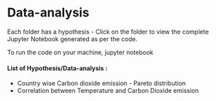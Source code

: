 # Data-analysis

Each folder has a hypothesis - Click on the folder to view the complete Jupyter Notebook generated as per the code.

To run the code on your machine,
    jupyter notebook
    
#### List of Hypothesis/Data-analysis :
* Country wise Carbon dioxide emission - Pareto distribution
* Correlation between Temperature and Carbon Dioxide emission
